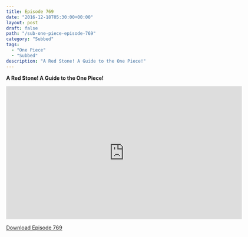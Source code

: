 ```yaml
---
title: Episode 769
date: "2016-12-18T05:30:00+00:00"
layout: post
draft: false
path: "/sub-one-piece-episode-769"
category: "Subbed"
tags:
  - "One Piece"
  - "Subbed"
description: "A Red Stone! A Guide to the One Piece!"
---
```


**A Red Stone! A Guide to the One Piece!**

<iframe width="640" height="360" src="https://www.rapidvideo.com/e/G6FRPGUBC6" frameborder="0" marginwidth=0 marginheight=0 scrolling=no allowfullscreen></iframe>

<a href="http://ouo.io/qs/eCodkFEQ?s=https://rapidvid.to/d/https://www.rapidvideo.com/e/G6FRPGUBC6">Download Episode 769</a>
